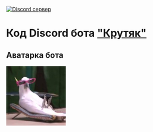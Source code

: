 [![Discord сервер](https://discord.com/api/guilds/1172865216690802750/embed.png)](https://discord.gg/vRJctvhSBA)
# Код Discord бота ["Крутяк"](https://discord.com/oauth2/authorize?client_id=984046489934385152&scope=applications.commands%20bot&permissions=1099511627775)
## Аватарка бота
![Аватарка бота](https://github.com/Toster404/krutyak/blob/main/krutyak.jpg)
